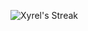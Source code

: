 ![Xyrel's Streak](https://github-readme-streak-stats.herokuapp.com/?user=Xyrelll&theme=vue-dark&hide_border=true&)
